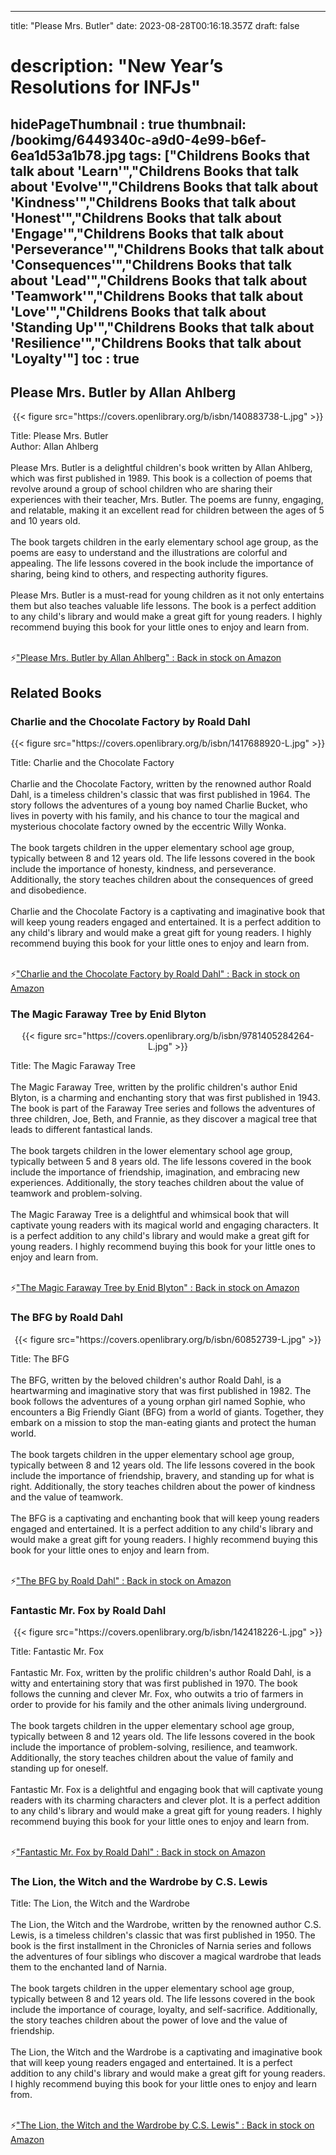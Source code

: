 
---
title: "Please Mrs. Butler"
date: 2023-08-28T00:16:18.357Z
draft: false
# description: "New Year’s Resolutions for INFJs"
hidePageThumbnail : true
thumbnail: /bookimg/6449340c-a9d0-4e99-b6ef-6ea1d53a1b78.jpg
tags: ["Childrens Books that talk about 'Learn'","Childrens Books that talk about 'Evolve'","Childrens Books that talk about 'Kindness'","Childrens Books that talk about 'Honest'","Childrens Books that talk about 'Engage'","Childrens Books that talk about 'Perseverance'","Childrens Books that talk about 'Consequences'","Childrens Books that talk about 'Lead'","Childrens Books that talk about 'Teamwork'","Childrens Books that talk about 'Love'","Childrens Books that talk about 'Standing Up'","Childrens Books that talk about 'Resilience'","Childrens Books that talk about 'Loyalty'"]
toc : true
---
## Please Mrs. Butler by Allan Ahlberg

<center>
{{< figure src="https://covers.openlibrary.org/b/isbn/140883738-L.jpg" >}}
</center>

Title: Please Mrs. Butler</br>
Author: Allan Ahlberg</br></br>
Please Mrs. Butler is a delightful children's book written by Allan Ahlberg, which was first published in 1989. This book is a collection of poems that revolve around a group of school children who are sharing their experiences with their teacher, Mrs. Butler. The poems are funny, engaging, and relatable, making it an excellent read for children between the ages of 5 and 10 years old.</br></br>
The book targets children in the early elementary school age group, as the poems are easy to understand and the illustrations are colorful and appealing. The life lessons covered in the book include the importance of sharing, being kind to others, and respecting authority figures.</br></br>
Please Mrs. Butler is a must-read for young children as it not only entertains them but also teaches valuable life lessons. The book is a perfect addition to any child's library and would make a great gift for young readers. I highly recommend buying this book for your little ones to enjoy and learn from.</br></br>

<p>⚡<a id="aflink" href="https://www.amazon.com/gp/search?ie=UTF8&tag=klayu00-20&linkCode=ur2&linkId=6639bed89a8ad8dd2705e40644eb43d3&camp=1789&creative=9325&index=books&keywords=Please Mrs. Butler by Allan Ahlberg" class="one" target="_blank" title='"Please Mrs. Butler by Allan Ahlberg" : Back in stock on Amazon'>"Please Mrs. Butler by Allan Ahlberg" : Back in stock on Amazon</a></p>

## Related Books
### Charlie and the Chocolate Factory by Roald Dahl
<center>
{{< figure src="https://covers.openlibrary.org/b/isbn/1417688920-L.jpg" >}}
</center>

Title: Charlie and the Chocolate Factory</br></br>
Charlie and the Chocolate Factory, written by the renowned author Roald Dahl, is a timeless children's classic that was first published in 1964. The story follows the adventures of a young boy named Charlie Bucket, who lives in poverty with his family, and his chance to tour the magical and mysterious chocolate factory owned by the eccentric Willy Wonka.</br></br>
The book targets children in the upper elementary school age group, typically between 8 and 12 years old. The life lessons covered in the book include the importance of honesty, kindness, and perseverance. Additionally, the story teaches children about the consequences of greed and disobedience.</br></br>
Charlie and the Chocolate Factory is a captivating and imaginative book that will keep young readers engaged and entertained. It is a perfect addition to any child's library and would make a great gift for young readers. I highly recommend buying this book for your little ones to enjoy and learn from.</br></br>

<p>⚡<a id="aflink" href="https://www.amazon.com/gp/search?ie=UTF8&tag=klayu00-20&linkCode=ur2&linkId=6639bed89a8ad8dd2705e40644eb43d3&camp=1789&creative=9325&index=books&keywords=Charlie and the Chocolate Factory by Roald Dahl" class="one" target="_blank" title='"Charlie and the Chocolate Factory by Roald Dahl" : Back in stock on Amazon'>"Charlie and the Chocolate Factory by Roald Dahl" : Back in stock on Amazon</a></p>

### The Magic Faraway Tree by Enid Blyton
<center>
{{< figure src="https://covers.openlibrary.org/b/isbn/9781405284264-L.jpg" >}}
</center>

Title: The Magic Faraway Tree</br></br>
The Magic Faraway Tree, written by the prolific children's author Enid Blyton, is a charming and enchanting story that was first published in 1943. The book is part of the Faraway Tree series and follows the adventures of three children, Joe, Beth, and Frannie, as they discover a magical tree that leads to different fantastical lands.</br></br>
The book targets children in the lower elementary school age group, typically between 5 and 8 years old. The life lessons covered in the book include the importance of friendship, imagination, and embracing new experiences. Additionally, the story teaches children about the value of teamwork and problem-solving.</br></br>
The Magic Faraway Tree is a delightful and whimsical book that will captivate young readers with its magical world and engaging characters. It is a perfect addition to any child's library and would make a great gift for young readers. I highly recommend buying this book for your little ones to enjoy and learn from.</br></br>

<p>⚡<a id="aflink" href="https://www.amazon.com/gp/search?ie=UTF8&tag=klayu00-20&linkCode=ur2&linkId=6639bed89a8ad8dd2705e40644eb43d3&camp=1789&creative=9325&index=books&keywords=The Magic Faraway Tree by Enid Blyton" class="one" target="_blank" title='"The Magic Faraway Tree by Enid Blyton" : Back in stock on Amazon'>"The Magic Faraway Tree by Enid Blyton" : Back in stock on Amazon</a></p>

### The BFG by Roald Dahl
<center>
{{< figure src="https://covers.openlibrary.org/b/isbn/60852739-L.jpg" >}}
</center>

Title: The BFG</br></br>
The BFG, written by the beloved children's author Roald Dahl, is a heartwarming and imaginative story that was first published in 1982. The book follows the adventures of a young orphan girl named Sophie, who encounters a Big Friendly Giant (BFG) from a world of giants. Together, they embark on a mission to stop the man-eating giants and protect the human world.</br></br>
The book targets children in the upper elementary school age group, typically between 8 and 12 years old. The life lessons covered in the book include the importance of friendship, bravery, and standing up for what is right. Additionally, the story teaches children about the power of kindness and the value of teamwork.</br></br>
The BFG is a captivating and enchanting book that will keep young readers engaged and entertained. It is a perfect addition to any child's library and would make a great gift for young readers. I highly recommend buying this book for your little ones to enjoy and learn from.</br></br>

<p>⚡<a id="aflink" href="https://www.amazon.com/gp/search?ie=UTF8&tag=klayu00-20&linkCode=ur2&linkId=6639bed89a8ad8dd2705e40644eb43d3&camp=1789&creative=9325&index=books&keywords=The BFG by Roald Dahl" class="one" target="_blank" title='"The BFG by Roald Dahl" : Back in stock on Amazon'>"The BFG by Roald Dahl" : Back in stock on Amazon</a></p>

### Fantastic Mr. Fox by Roald Dahl
<center>
{{< figure src="https://covers.openlibrary.org/b/isbn/142418226-L.jpg" >}}
</center>

Title: Fantastic Mr. Fox</br></br>
Fantastic Mr. Fox, written by the prolific children's author Roald Dahl, is a witty and entertaining story that was first published in 1970. The book follows the cunning and clever Mr. Fox, who outwits a trio of farmers in order to provide for his family and the other animals living underground.</br></br>
The book targets children in the upper elementary school age group, typically between 8 and 12 years old. The life lessons covered in the book include the importance of problem-solving, resilience, and teamwork. Additionally, the story teaches children about the value of family and standing up for oneself.</br></br>
Fantastic Mr. Fox is a delightful and engaging book that will captivate young readers with its charming characters and clever plot. It is a perfect addition to any child's library and would make a great gift for young readers. I highly recommend buying this book for your little ones to enjoy and learn from.</br></br>

<p>⚡<a id="aflink" href="https://www.amazon.com/gp/search?ie=UTF8&tag=klayu00-20&linkCode=ur2&linkId=6639bed89a8ad8dd2705e40644eb43d3&camp=1789&creative=9325&index=books&keywords=Fantastic Mr. Fox by Roald Dahl" class="one" target="_blank" title='"Fantastic Mr. Fox by Roald Dahl" : Back in stock on Amazon'>"Fantastic Mr. Fox by Roald Dahl" : Back in stock on Amazon</a></p>

### The Lion, the Witch and the Wardrobe by C.S. Lewis
Title: The Lion, the Witch and the Wardrobe</br></br>
The Lion, the Witch and the Wardrobe, written by the renowned author C.S. Lewis, is a timeless children's classic that was first published in 1950. The book is the first installment in the Chronicles of Narnia series and follows the adventures of four siblings who discover a magical wardrobe that leads them to the enchanted land of Narnia.</br></br>
The book targets children in the upper elementary school age group, typically between 8 and 12 years old. The life lessons covered in the book include the importance of courage, loyalty, and self-sacrifice. Additionally, the story teaches children about the power of love and the value of friendship.</br></br>
The Lion, the Witch and the Wardrobe is a captivating and imaginative book that will keep young readers engaged and entertained. It is a perfect addition to any child's library and would make a great gift for young readers. I highly recommend buying this book for your little ones to enjoy and learn from.</br></br>

<p>⚡<a id="aflink" href="https://www.amazon.com/gp/search?ie=UTF8&tag=klayu00-20&linkCode=ur2&linkId=6639bed89a8ad8dd2705e40644eb43d3&camp=1789&creative=9325&index=books&keywords=The Lion, the Witch and the Wardrobe by C.S. Lewis" class="one" target="_blank" title='"The Lion, the Witch and the Wardrobe by C.S. Lewis" : Back in stock on Amazon'>"The Lion, the Witch and the Wardrobe by C.S. Lewis" : Back in stock on Amazon</a></p>
